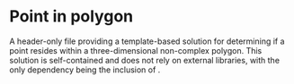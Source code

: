 # Point in polygon
A header-only file providing a template-based solution for determining if a point resides within a three-dimensional non-complex polygon. This solution is self-contained and does not rely on external libraries, with the only dependency being the inclusion of <vector>.




